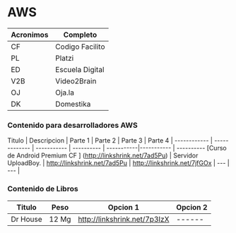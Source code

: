 # AWS

Acronimos | Completo
------------- | ------------
CF  | Codigo Facilito
PL  | Platzi
ED  | Escuela Digital
V2B | Video2Brain
OJ  | Oja.la
DK  | Domestika

### Contenido para desarrolladores AWS

Titulo | Descripcion | Parte 1 | Parte 2 | Parte 3 | Parte 4 |
------------ | ------------- | ----------- | ---------- | -----------|----------- | ---------- 
[Curso de Android Premium CF ] (http://linkshrink.net/7ad5Pu)  | Servidor UploadBoy. | http://linkshrink.net/7ad5Pu | http://linkshrink.net/7jfGOx | --- | --- |



### Contenido de Libros

Titulo | Peso | Opcion 1 | Opcion 2 
------------ | ------------- | ----------- | ---------- | 
Dr House | 12 Mg | http://linkshrink.net/7p3IzX | ------ | 
